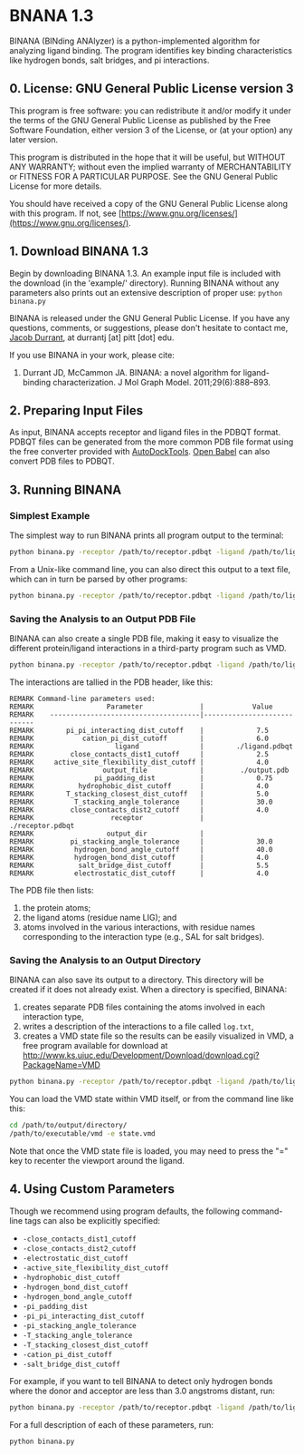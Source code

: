 # BNANA 1.3

BINANA (BINding ANAlyzer) is a python-implemented algorithm for analyzing
ligand binding. The program identifies key binding characteristics like
hydrogen bonds, salt bridges, and pi interactions.

## 0. License: GNU General Public License version 3

This program is free software: you can redistribute it and/or modify it under
the terms of the GNU General Public License as published by the Free Software
Foundation, either version 3 of the License, or (at your option) any later
version.

This program is distributed in the hope that it will be useful, but WITHOUT
ANY WARRANTY; without even the implied warranty of MERCHANTABILITY or FITNESS
FOR A PARTICULAR PURPOSE.  See the GNU General Public License for more
details.

You should have received a copy of the GNU General Public License along with
this program. If not, see
[https://www.gnu.org/licenses/](https://www.gnu.org/licenses/).

## 1. Download BINANA 1.3

Begin by downloading BINANA 1.3. An example input file is included with the
download (in the 'example/' directory). Running BINANA without any parameters
also prints out an extensive description of proper use: `python binana.py`

BINANA is released under the GNU General Public License. If you have any
questions, comments, or suggestions, please don't hesitate to contact me,
[Jacob Durrant](http://durrantlab.com), at durrantj [at] pitt [dot] edu.

If you use BINANA in your work, please cite:

1. Durrant JD, McCammon JA. BINANA: a novel algorithm for ligand-binding
   characterization. J Mol Graph Model. 2011;29(6):888–893.

## 2. Preparing Input Files

As input, BINANA accepts receptor and ligand files in the PDBQT format. PDBQT
files can be generated from the more common PDB file format using the free
converter provided with
[AutoDockTools](http://mgltools.scripps.edu/downloads). [Open
Babel](http://openbabel.org/wiki/Main_Page) can also convert PDB files to
PDBQT.

## 3. Running BINANA

### Simplest Example

The simplest way to run BINANA prints all program output to the terminal:

```bash
python binana.py -receptor /path/to/receptor.pdbqt -ligand /path/to/ligand.pdbqt
```

From a Unix-like command line, you can also direct this output to a text file,
which can in turn be parsed by other programs:

```bash
python binana.py -receptor /path/to/receptor.pdbqt -ligand /path/to/ligand.pdbqt > output.txt
```

### Saving the Analysis to an Output PDB File

BINANA can also create a single PDB file, making it easy to visualize the
different protein/ligand interactions in a third-party program such as VMD.

```bash
python binana.py -receptor /path/to/receptor.pdbqt -ligand /path/to/ligand.pdbqt -output_file /path/to/output.pdb
```

The interactions are tallied in the PDB header, like this:

```text
REMARK Command-line parameters used:
REMARK                  Parameter              |            Value
REMARK    -------------------------------------|----------------------------
REMARK        pi_pi_interacting_dist_cutoff    |             7.5
REMARK            cation_pi_dist_cutoff        |             6.0
REMARK                    ligand               |        ./ligand.pdbqt
REMARK         close_contacts_dist1_cutoff     |             2.5
REMARK     active_site_flexibility_dist_cutoff |             4.0
REMARK                 output_file             |         ./output.pdb
REMARK               pi_padding_dist           |             0.75
REMARK           hydrophobic_dist_cutoff       |             4.0
REMARK        T_stacking_closest_dist_cutoff   |             5.0
REMARK          T_stacking_angle_tolerance     |             30.0
REMARK         close_contacts_dist2_cutoff     |             4.0
REMARK                   receptor              |       ./receptor.pdbqt
REMARK                  output_dir             |
REMARK         pi_stacking_angle_tolerance     |             30.0
REMARK          hydrogen_bond_angle_cutoff     |             40.0
REMARK          hydrogen_bond_dist_cutoff      |             4.0
REMARK           salt_bridge_dist_cutoff       |             5.5
REMARK          electrostatic_dist_cutoff      |             4.0
```

The PDB file then lists:

1. the protein atoms;
2. the ligand atoms (residue name LIG); and
3. atoms involved in the various interactions, with residue names
   corresponding to the interaction type (e.g., SAL for salt bridges).

### Saving the Analysis to an Output Directory

BINANA can also save its output to a directory. This directory will be created
if it does not already exist. When a directory is specified, BINANA:

1. creates separate PDB files containing the atoms involved in each
   interaction type,
2. writes a description of the interactions to a file called `log.txt`,
3. creates a VMD state file so the results can be easily visualized in VMD, a
   free program available for download at
   http://www.ks.uiuc.edu/Development/Download/download.cgi?PackageName=VMD

```bash
python binana.py -receptor /path/to/receptor.pdbqt -ligand /path/to/ligand.pdbqt -output_dir /path/to/output/directory/
```

You can load the VMD state within VMD itself, or from the command line like
this:

```bash
cd /path/to/output/directory/
/path/to/executable/vmd -e state.vmd
```

Note that once the VMD state file is loaded, you may need to press the "=" key
to recenter the viewport around the ligand.

## 4. Using Custom Parameters

Though we recommend using program defaults, the following command-line tags
can also be explicitly specified:

- `-close_contacts_dist1_cutoff`
- `-close_contacts_dist2_cutoff`
- `-electrostatic_dist_cutoff`
- `-active_site_flexibility_dist_cutoff`
- `-hydrophobic_dist_cutoff`
- `-hydrogen_bond_dist_cutoff`
- `-hydrogen_bond_angle_cutoff`
- `-pi_padding_dist`
- `-pi_pi_interacting_dist_cutoff`
- `-pi_stacking_angle_tolerance`
- `-T_stacking_angle_tolerance`
- `-T_stacking_closest_dist_cutoff`
- `-cation_pi_dist_cutoff`
- `-salt_bridge_dist_cutoff`

For example, if you want to tell BINANA to detect only hydrogen bonds where
the donor and acceptor are less than 3.0 angstroms distant, run:

```bash
python binana.py -receptor /path/to/receptor.pdbqt -ligand /path/to/ligand.pdbqt -hydrogen_bond_dist_cutoff 3.0
```

For a full description of each of these parameters, run:

```bash
python binana.py
```
